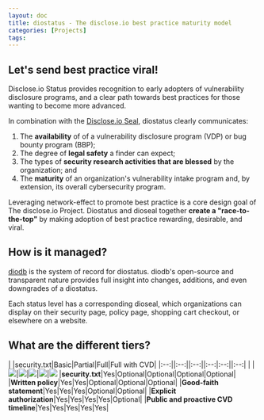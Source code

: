 ```yaml
---
layout: doc
title: diostatus - The disclose.io best practice maturity model
categories: [Projects]
tags: 
---
```

## Let's send best practice viral!

Disclose.io Status provides recognition to early adopters of vulnerability disclosure programs, and a clear path towards best practices for those wanting to become more advanced.

In combination with the [Disclose.io Seal](https://github.com/disclose/dioseal), diostatus clearly communicates:

1. The **availability** of of a vulnerability disclosure program (VDP) or bug bounty program (BBP);
2. The degree of **legal safety** a finder can expect;
3. The types of **security research activities that are blessed** by the organization; and
4. The **maturity** of an organization's vulnerability intake program and, by extension, its overall cybersecurity program.

Leveraging network-effect to promote best practice is a core design goal of The disclose.io Project. Diostatus and dioseal together **create a "race-to-the-top"** by making adoption of best practice rewarding, desirable, and viral. 

## How is it managed?

[diodb](https://github.com/disclose/diodb) is the system of record for diostatus. diodb's open-source and transparent nature provides full insight into changes, additions, and even downgrades of a diostatus.

Each status level has a corresponding dioseal, which organizations can display on their security page, policy page, shopping cart checkout, or elsewhere on a website.

## What are the different tiers?

| |security.txt|Basic|Partial|Full|Full with CVD|
|:--:||:--:||:--:||:--:|:--:||:--:|
| |![](https://lh6.googleusercontent.com/rnkzsTQ0fBnb2Hm9hQIBgfWA0SEPljovWN_VDOoRlgCW4BtFUmWfzQf8nGT4tyuZFOuxv4GHGRJ6vToOqnm5o817BF8Xz3Gz9kUS1vUMEFYe_M0x8TA8SIieJwsZFCo5BK-oEq44)|![](https://lh3.googleusercontent.com/iPhCCRw-D7U_HMkiD99Wxaj_yR5NBelZY6BIbknX1wGF6fkTLhVl_D4_51Iy37i8bt5w4rCEw7S-YawxsOX19RkKbE7Z_2Vifp263enfItr14oI4gd-T_8stAtDamuPeQd2eZ6mE)|![](https://lh5.googleusercontent.com/Gj0PR4mgFgk8ORYr4KfHecKRb4xxC3tuMpVTjl8EBnttTZ0eOF5dK_JDiia2LfIXUYQtJUejxMn0jMGRIfuIv4iEDk58r9I533JMftD2NxLKTnSXAW_hpOm97e4Fee9PC-QUmNR9)|![](https://lh4.googleusercontent.com/BPPYhsUY2ZjYNi9ZC4OZQ9GrwBiVbyYnNXoBgdujBRGL511QKY0SG8Kar_2_Wdt8rKXw8p7481GJxOviNlj9SzkahLb_6nUKGPP9ECOs2WTnYEGBzZ-hDOa46yDEwXdaxePZuP4I)|![](https://lh3.googleusercontent.com/xFCVdCh-zLVOqx4wO7-Os_wx7wiErVW1W0B4uWMvMTz1AAv_t8T3z61alETphugcNiKVaMOoXrdztn6MozK1u407jVrmt_lTlS19l16OyVpOAuIGPqX7_RnJrCdnIScZ-JzN8-cY)
|**security.txt**|Yes|Optional|Optional|Optional|Optional|
|**Written policy**|Yes|Yes|Optional|Optional|Optional|
|**Good-faith statement**|Yes|Yes|Yes|Optional|Optional|
|**Explicit authorization**|Yes|Yes|Yes|Yes|Optional|
|**Public and proactive CVD timeline**|Yes|Yes|Yes|Yes|Yes|